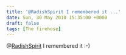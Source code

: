 ```yaml
---
title: '@RadishSpirit I remembered it ...'
date: Sun, 30 May 2010 15:35:00 +0000
draft: false
tags: [The firehose]
---
```


@[RadishSpirit](http://twitter.com/RadishSpirit) I remembered it :-)